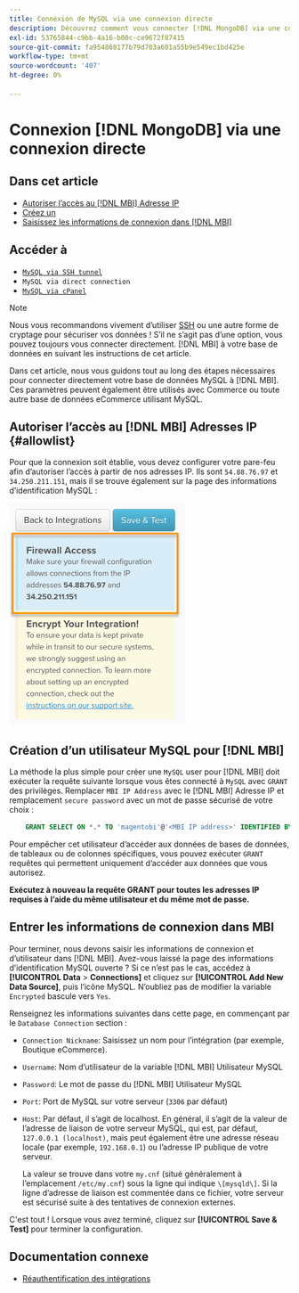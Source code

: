 ```yaml
---
title: Connexion de MySQL via une connexion directe
description: Découvrez comment vous connecter [!DNL MongoDB] via une connexion directe.
exl-id: 53765844-c9bb-4a16-b00c-ce9672f87415
source-git-commit: fa954868177b79d703a601a55b9e549ec1bd425e
workflow-type: tm+mt
source-wordcount: '407'
ht-degree: 0%

---
```


# Connexion [!DNL MongoDB] via une connexion directe

## Dans cet article

* [Autoriser l’accès au [!DNL MBI] Adresse IP](#allowlist)
* [Créez un ](#steptwo)
* [Saisissez les informations de connexion dans [!DNL MBI]](#stepthree)

## Accéder à

* [`MySQL via SSH tunnel`](../integrations/mysql-via-ssh-tunnel.md)
* `MySQL via direct connection`
* [`MySQL via cPanel`](../integrations/mysql-via-cpanel.md)

>[!NOTE]
>
>Nous vous recommandons vivement d’utiliser [SSH](../integrations/mysql-via-ssh-tunnel.md) ou une autre forme de cryptage pour sécuriser vos données ! S’il ne s’agit pas d’une option, vous pouvez toujours vous connecter directement. [!DNL MBI] à votre base de données en suivant les instructions de cet article.

Dans cet article, nous vous guidons tout au long des étapes nécessaires pour connecter directement votre base de données MySQL à [!DNL MBI]. Ces paramètres peuvent également être utilisés avec Commerce ou toute autre base de données eCommerce utilisant MySQL.

## Autoriser l’accès au [!DNL MBI] Adresses IP {#allowlist}

Pour que la connexion soit établie, vous devez configurer votre pare-feu afin d’autoriser l’accès à partir de nos adresses IP. Ils sont `54.88.76.97` et `34.250.211.151`, mais il se trouve également sur la page des informations d’identification MySQL :

![MBI_Allow_Access_IPs.png](../../../assets/MBI_allow_access_IPs.png)

## Création d’un utilisateur MySQL pour [!DNL MBI]

La méthode la plus simple pour créer une `MySQL` user pour [!DNL MBI] doit exécuter la requête suivante lorsque vous êtes connecté à `MySQL` avec `GRANT` des privilèges. Remplacer `MBI IP Address` avec le [!DNL MBI] Adresse IP et remplacement `secure password` avec un mot de passe sécurisé de votre choix :

```sql
    GRANT SELECT ON *.* TO 'magentobi'@'<MBI IP address>' IDENTIFIED BY '<secure password>';
```

Pour empêcher cet utilisateur d’accéder aux données de bases de données, de tableaux ou de colonnes spécifiques, vous pouvez exécuter `GRANT` requêtes qui permettent uniquement d’accéder aux données que vous autorisez.

**Exécutez à nouveau la requête GRANT pour toutes les adresses IP requises à l’aide du même utilisateur et du même mot de passe.**

## Entrer les informations de connexion dans MBI

Pour terminer, nous devons saisir les informations de connexion et d’utilisateur dans [!DNL MBI]. Avez-vous laissé la page des informations d’identification MySQL ouverte ? Si ce n’est pas le cas, accédez à **[!UICONTROL Data** > **Connections]** et cliquez sur **[!UICONTROL Add New Data Source]**, puis l’icône MySQL. N’oubliez pas de modifier la variable `Encrypted` bascule vers `Yes`.

Renseignez les informations suivantes dans cette page, en commençant par le `Database Connection` section :

* `Connection Nickname`: Saisissez un nom pour l’intégration (par exemple, Boutique eCommerce).
* `Username`: Nom d’utilisateur de la variable [!DNL MBI] Utilisateur MySQL
* `Password`: Le mot de passe du [!DNL MBI] Utilisateur MySQL
* `Port`: Port de MySQL sur votre serveur (`3306` par défaut)
* `Host`: Par défaut, il s’agit de localhost. En général, il s’agit de la valeur de l’adresse de liaison de votre serveur MySQL, qui est, par défaut, `127.0.0.1 (localhost)`, mais peut également être une adresse réseau locale (par exemple, `192.168.0.1`) ou l’adresse IP publique de votre serveur.

   La valeur se trouve dans votre `my.cnf` (situé généralement à l’emplacement `/etc/my.cnf`) sous la ligne qui indique `\[mysqld\]`. Si la ligne d’adresse de liaison est commentée dans ce fichier, votre serveur est sécurisé suite à des tentatives de connexion externes.

C&#39;est tout ! Lorsque vous avez terminé, cliquez sur **[!UICONTROL Save & Test]** pour terminer la configuration.

## Documentation connexe

* [Réauthentification des intégrations](https://experienceleague.adobe.com/docs/commerce-knowledge-base/kb/how-to/mbi-reauthenticating-integrations.html?lang=en)

